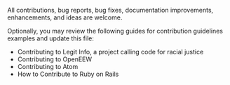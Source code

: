 All contributions, bug reports, bug fixes, documentation improvements, enhancements, and ideas are welcome.

Optionally, you may review the following guides for contribution guidelines examples and update this file:

- Contributing to Legit Info, a project calling code for racial justice
- Contributing to OpenEEW
- Contributing to Atom
- How to Contribute to Ruby on Rails

